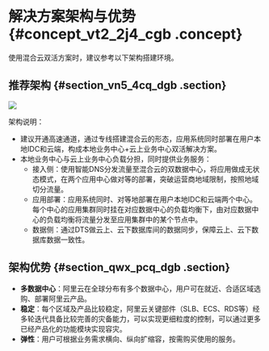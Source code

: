 # 解决方案架构与优势 {#concept_vt2_2j4_cgb .concept}

使用混合云双活方案时，建议参考以下架构搭建环境。

## 推荐架构 {#section_vn5_4cq_dgb .section}

![](http://static-aliyun-doc.oss-cn-hangzhou.aliyuncs.com/assets/img/79877/154529628834389_zh-CN.png)

架构说明：

-   建议开通高速通道，通过专线搭建混合云的形态，应用系统同时部署在用户本地IDC和云端，构成本地业务中心+云上业务中心双活解决方案。
-   本地业务中心与云上业务中心负载分担，同时提供业务服务：
    -   接入侧：使用智能DNS分发流量至混合云的双数据中心，将应用做成无状态模式，在两个应用中心做对等的部署，突破运营商地域限制，按照地域切分流量。
    -   应用部署：应用系统同时、对等地部署在用户本地IDC和云端两个中心。每个中心的应用集群同时挂在对应数据中心的负载均衡下，由对应数据中心的负载均衡将流量分发至应用集群中的某个节点中。
    -   数据侧：通过DTS做云上、云下数据库间的数据同步，保障云上、云下数据库数据一致性。

## 架构优势 {#section_qwx_pcq_dgb .section}

-   **多数据中心**：阿里云在全球分布有多个数据中心，用户可在就近、合适区域选购、部署阿里云产品。
-   **稳定**：每个区域及产品比较稳定，阿里云关键部件（SLB、ECS、RDS等）经多轮迭代具备比较完善的灾备能力，可以实现更细粒度的控制，可以通过更多已经产品化的功能模块实现容灾。
-   **弹性**：用户可根据业务需求横向、纵向扩缩容，按需购买使用的服务。

